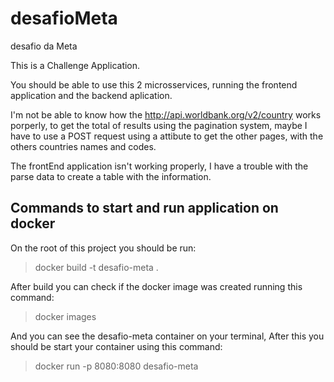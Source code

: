 # desafioMeta
desafio da Meta

This is a Challenge Application.


You should be able to use this 2 microsservices, running the frontend application and the backend aplication.

I'm not be able to know how the http://api.worldbank.org/v2/country works porperly, to get the total of results using the pagination system, maybe I have to use a POST request using a attibute to get the other pages, with the others countries names and codes.

The frontEnd application isn't working properly, I have a trouble with the parse data to create a table with the information.

## Commands to start and run application on docker
On the root of this project you should be run:

> docker build -t desafio-meta .

After build you can check if the docker image was created running this command:

> docker images

And you can see the desafio-meta container on your terminal, After this you should be start your container using this command:

> docker run -p 8080:8080 desafio-meta
